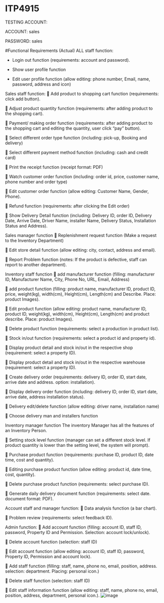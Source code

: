 # ITP4915

TESTING ACCOUNT:

ACCOUNT: sales

PASSWORD: sales

#Functional Requirements (Actual)
ALL staff function:
- Login out function (requirements: account and password).

- Show user profile function

- Edit user profile function (allow editing: phone number, Email, name, password, address and icon)


Sales staff function:
	Add product to shopping cart function (requirements: click add button).

	Adjust product quantity function (requirements: after adding product to the shopping cart). 

	Payment/ making order function (requirements: after adding product to the shopping cart and editing the quantity, user click “pay” button). 

	Select different order type function (including:  pick-up, Booking and delivery)
 

	Select different payment method function (including: cash and credit card)




	Print the receipt function (receipt format: PDF)

	Watch customer order function (including: order id, price, customer name, phone number and order type)

	Edit customer order function (allow editing: Customer Name, Gender, Phone).

	Refund function (requirements: after clicking the Edit order)

	Show Delivery Detail function (including: Delivery ID, order ID, Delivery Date, Arrive Date, Driver Name, installer Name, Delivery Status, Installation Status and Address).


Sales manager function
	Replenishment request function (Make a request to the Inventory Department)

	Edit store detail function (allow editing: city, contact, address and email).

	Report Problem function (notes: If the product is defective, staff can report to another department).


Inventory staff function
	add manufacturer function (filling: manufacturer ID, Manufacturer Name, City, Phone No, URL, Email, Address)

	add product function (filling: product name, manufacturer ID, product ID, price, weight(kg), width(cm), Height(cm), Length(cm) and Describe. Place: product Images).


	Edit product function (allow editing: product name, manufacturer ID, product ID, weight(kg), width(cm), Height(cm), Length(cm) and product describe. Place: product Images).

	Delete product function (requirements: select a production in product list).

	Stock in/out function (requirements: select a product id and property id).

	Display product detail and stock in/out in the respective shop (requirement: select a property ID).

	Display product detail and stock in/out in the respective warehouse (requirement: select a property ID).

	Create delivery order (requirements: delivery ID, order ID, start date, arrive date and address. option: installation).

	Display delivery order function (including: delivery ID, order ID, start date, arrive date, address installation status).

	Delivery edit/delete function (allow editing: driver name, installation name)

	Choose delivery man and installers function 



Inventory manager function
The inventory Manager has all the features of an Inventory Person.

	Setting stock level function (manager can set a different stock level. If product quantity is lower than the setting level, the system will prompt).


	Purchase product function (requirements: purchase ID, product ID, date time, cost and quantity).

	Editing purchase product function (allow editing: product id, date time, cost, quantity).

	Delete purchase product function (requirements: select purchase ID).

	Generate daily delivery document function (requirements: select date. document format: PDF).

Account staff and manager function:
	Data analysis function (a bar chart).

	Problem review (requirements: select feedback ID).

Admin function:
	Add account function (filling: account ID, staff ID, password, Property ID and Permission. Selection: account lock/unlock). 

	Delete account function (selection: staff ID)

	Edit account function (allow editing: account ID, staff ID, password, Property ID, Permission and account lock).

	Add staff function (filling: staff, name, phone no, email, position, address. selection: department. Placing: personal icon.)

	Delete staff function (selection: staff ID)

	Edit staff information function (allow editing: staff, name, phone no, email, position, address, department, personal icon.).
![image](https://user-images.githubusercontent.com/101496194/204731307-2f8ea8e2-7e49-44e7-b102-7df1eb7a5448.png)

